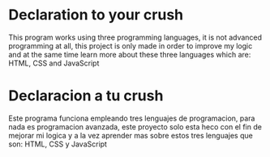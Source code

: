 # Declaration to your crush
This program works using three programming languages, it is not advanced programming at all, this project is only made in order to improve my logic and at the same time learn more about these three languages which are: HTML, CSS and JavaScript

# Declaracion a tu crush
Este programa funciona empleando tres lenguajes de programacion, para nada es programacion avanzada, este proyecto solo esta heco con el fin de mejorar mi logica y a la vez aprender mas sobre estos tres lenguajes que son: HTML, CSS y JavaScript
